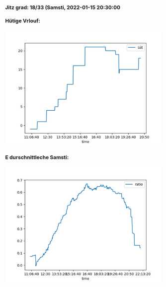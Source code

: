 ### Jitz grad: 18/33 (Samsti, 2022-01-15 20:30:00

### Hütige Vrlouf:
![Graph](Today.png)

### E durschnittleche Samsti:
![Graph](Samsti.png)